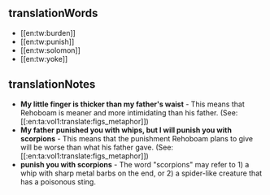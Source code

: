 ## translationWords

* [[en:tw:burden]]
* [[en:tw:punish]]
* [[en:tw:solomon]]
* [[en:tw:yoke]]

## translationNotes

* **My little finger is thicker than my father's waist** - This means that Rehoboam is meaner and more intimidating than his father. (See: [[:en:ta:vol1:translate:figs_metaphor]])
* **My father punished you with whips, but I will punish you with scorpions** - This means that the punishment Rehoboam plans to give will be worse than what his father gave. (See: [[:en:ta:vol1:translate:figs_metaphor]])
* **punish you with scorpions** - The word "scorpions" may refer to 1) a whip with sharp metal barbs on the end, or 2) a spider-like creature that has a poisonous sting.
